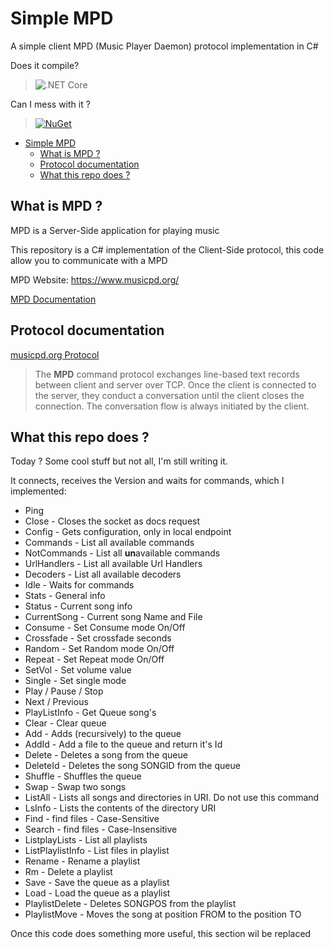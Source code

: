 # Simple MPD

A simple client MPD (Music Player Daemon) protocol implementation in C#

Does it compile?
> ![.NET Core](https://github.com/RafaelEstevamReis/SimpleMPD/workflows/.NET%20Core/badge.svg)
 
Can I mess with it ?
> [![NuGet](https://buildstats.info/nuget/Simple.MPD)](https://www.nuget.org/packages/Simple.MPD)

<!-- TOC -->
- [Simple MPD](#simple-mpd)
  - [What is MPD ?](#what-is-mpd-)
  - [Protocol documentation](#protocol-documentation)
  - [What this repo does ?](#what-this-repo-does-)
<!-- /TOC -->

## What is MPD ?

MPD is a Server-Side application for playing music

This repository is a C# implementation of the Client-Side protocol, this code allow you to communicate with a MPD

MPD Website: https://www.musicpd.org/

[MPD Documentation](https://www.musicpd.org/doc/html/user.html)

## Protocol documentation

[musicpd.org Protocol](https://www.musicpd.org/doc/html/protocol.html)

> The **MPD** command protocol exchanges line-based text records between client and server over TCP. Once the client is connected to the server, they conduct a conversation until the client closes the connection. The conversation flow is always initiated by the client.

## What this repo does ?

Today ? Some cool stuff but not all, I'm still writing it. 

It connects, receives the Version and waits for commands, which I implemented:

* Ping
* Close - Closes the socket as docs request
* Config - Gets configuration, only in local endpoint
* Commands - List all available commands
* NotCommands - List all **un**available commands
* UrlHandlers - List all available Url Handlers
* Decoders - List all available decoders
* Idle - Waits for commands
* Stats - General info
* Status - Current song info
* CurrentSong - Current song Name and File
* Consume - Set Consume mode On/Off
* Crossfade - Set crossfade seconds
* Random - Set Random mode On/Off
* Repeat - Set Repeat mode On/Off
* SetVol - Set volume value
* Single - Set single mode
* Play / Pause / Stop
* Next / Previous
* PlayListInfo - Get Queue song's
* Clear - Clear queue
* Add - Adds (recursively) to the queue
* AddId - Add a file to the queue and return it's Id
* Delete - Deletes a song from the queue
* DeleteId - Deletes the song SONGID from the queue
* Shuffle - Shuffles the queue
* Swap - Swap two songs
* ListAll - Lists all songs and directories in URI. Do not use this command
* LsInfo - Lists the contents of the directory URI
* Find - find files - Case-Sensitive
* Search - find files - Case-Insensitive
* ListplayLists - List all playlists
* ListPlaylistInfo - List files in playlist
* Rename - Rename a playlist
* Rm - Delete a playlist
* Save - Save the queue as a playlist
* Load - Load the queue as a playlist
* PlaylistDelete - Deletes SONGPOS from the playlist
* PlaylistMove - Moves the song at position FROM to the position TO


Once this code does something more useful, this section wil be replaced
